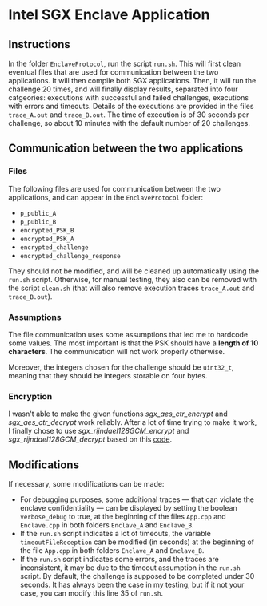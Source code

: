 # Intel SGX Enclave Application

## Instructions
In the folder `EnclaveProtocol`, run the script `run.sh`.
This will first clean eventual files that are used for communication between the two applications.
It will then compile both SGX applications. Then, it will run the challenge 20 times,
and will finally display results, separated into four catgeories:
executions with successful and failed challenges, executions with errors and timeouts.
Details of the executions are provided in the files `trace_A.out` and `trace_B.out`.
The time of execution is of 30 seconds per challenge, so about 10 minutes with the default 
number of 20 challenges.

## Communication between the two applications
### Files
The following files are used for communication between the two applications,
and can appear in the `EnclaveProtocol` folder: 
* `p_public_A`
* `p_public_B`
* `encrypted_PSK_B`
* `encrypted_PSK_A`
* `encrypted_challenge`
* `encrypted_challenge_response`
  
They should not be modified, and will be cleaned up automatically using the `run.sh` script.
Otherwise, for manual testing, they also can be removed with the script `clean.sh`
(that will also remove execution traces `trace_A.out` and `trace_B.out`).

### Assumptions
The file communication uses some assumptions that led me to hardcode some values.
The most important is that the PSK should have a **length of 10 characters**.
The communication will not work properly otherwise.

Moreover, the integers chosen
for the challenge should be `uint32_t`, meaning that they should be integers storable on 
four bytes.

### Encryption
I wasn't able to make the given functions *sgx_aes_ctr_encrypt* and *sgx_aes_ctr_decrypt*
work reliably.
After a lot of time trying to make it work, I finally chose to use *sgx_rijndael128GCM_encrypt* and *sgx_rijndael128GCM_decrypt*
based on this [code](https://github.com/rodolfoams/sgx-aes-gcm). 

## Modifications
If necessary, some modifications can be made:
* For debugging purposes, some additional traces — that can violate the enclave confidentiality —
  can be displayed by setting the boolean `verbose_debug` to true,
  at the beginning of the files `App.cpp` and `Enclave.cpp` in both folders `Enclave_A` and `Enclave_B`.
* If the `run.sh` script indicates a lot of timeouts, the variable `timeoutFileReception` 
  can be modified (in seconds) at the beginning of the file `App.cpp` 
  in both folders `Enclave_A` and `Enclave_B`.
* If the `run.sh` script indicates some errors, and the traces are inconsistent, it may be due to
  the timeout assumption in the `run.sh` script. By default, the challenge is supposed to be
  completed under 30 seconds. It has always been the case in my testing, but if it not your case,
  you can modify this line 35 of `run.sh`. 
